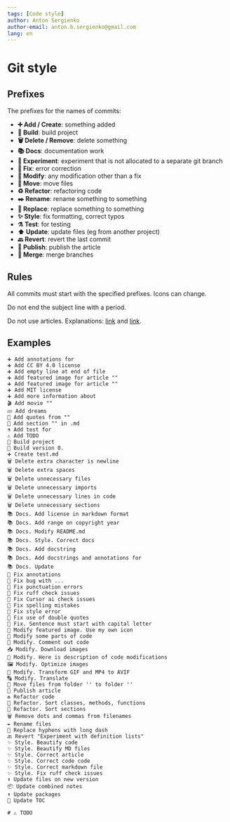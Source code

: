 ```yaml
---
tags: [Code style]
author: Anton Sergienko
author-email: anton.b.sergienko@gmail.com
lang: en
---
```


# Git style

## Prefixes

The prefixes for the names of commits:

- **➕ Add / Create**: something added
- **🚀 Build**: build project
- **🗑️ Delete / Remove**: delete something
- **📚 Docs**: documentation work
- **🧪 Experiment**: experiment that is not allocated to a separate git branch
- **🐞 Fix**: error correction
- **🔧 Modify**: any modification other than a fix
- **🚚 Move**: move files
- **♻️ Refactor**: refactoring code
- **✒️ Rename**: rename something to something
- **🔄 Replace**: replace something to something
- **✨ Style**: fix formatting, correct typos
- **⚗️ Test**: for testing
- **⬆️ Update**: update files (eg from another project)
- **🔙 Revert**: revert the last commit
- **🚀 Publish**: publish the article
- **🔀 Merge**: merge branches

## Rules

All commits must start with the specified prefixes. Icons can change.

Do not end the subject line with a period.

Do not use articles. Explanations: [link](https://www.reddit.com/r/git/comments/7gjhpd/using_an_article_in_a_commit_message/) and [link](https://english.stackexchange.com/questions/38759/dropping-articles-in-the-title-of-an-article-or-a-section-or-in-the-caption-o).

## Examples

```text
➕ Add annotations for
➕ Add CC BY 4.0 license
➕ Add empty line at end of file
➕ Add featured image for article ""
➕ Add featured image for article ""
➕ Add MIT license
➕ Add more information about
🎬 Add movie ""
💤 Add dreams
💭 Add quotes from ""
📖 Add section "" in .md
⚗️ Add test for
⚠️ Add TODO
🚀 Build project
🚀 Build version 0.
➕ Create test.md
🗑️ Delete extra character is newline
🗑️ Delete extra spaces
🗑️ Delete unnecessary files
🗑️ Delete unnecessary imports
🗑️ Delete unnecessary lines in code
🗑️ Delete unnecessary sections
📚 Docs. Add license in markdown format
📚 Docs. Add range on copyright year
📚 Docs. Modify README.md
📚 Docs. Style. Correct docs
📚 Docs. Add docstring
📚 Docs. Add docstrings and annotations for
📚 Docs. Update
🐞 Fix annotations
🐞 Fix bug with ...
🐞 Fix punctuation errors
🐞 Fix ruff check issues
🐞 Fix Cursor ai check issues
🐞 Fix spelling mistakes
🐞 Fix style error
🐞 Fix use of double quotes
🐞 Fix. Sentence must start with capital letter
🔧 Modify featured image. Use my own icon
🔧 Modify some parts of code
🔧 Modify. Comment out code
📥 Modify. Download images
🔧 Modify. Here is description of code modifications
🖼️ Modify. Optimize images
🔧 Modify. Transform GIF and MP4 to AVIF
🔠 Modify. Translate
🚚 Move files from folder '' to folder ''
🚀 Publish article
♻️ Refactor code
📶 Refactor. Sort classes, methods, functions
📶 Refactor. Sort sections
🗑️ Remove dots and commas from filenames
✒️ Rename files
🔄 Replace hyphens with long dash
🔙 Revert "Experiment with definition lists"
✨ Style. Beautify code
✨ Style. Beautify MD files
✨ Style. Correct article
✨ Style. Correct code code
✨ Style. Correct markdown file
✨ Style. Fix ruff check issues
⬆️ Update files on new version
📦 Update combined notes
⬆️ Update packages
📜 Update TOC

# ⚠️ TODO
```
